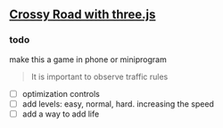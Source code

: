 ## [Crossy Road with three.js](https://codepen.io/HunorMarton/pen/JwWLJo)

### todo

make this a game in phone or miniprogram

>It is important to observe traffic rules

+	[ ] optimization controls
+ [ ] add levels: easy, normal, hard. increasing the speed
+ [ ] add a way to add life
